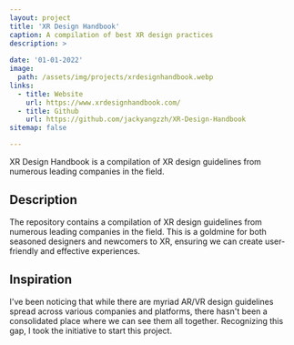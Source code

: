 ```yaml
---
layout: project
title: 'XR Design Handbook'
caption: A compilation of best XR design practices
description: >
  
date: '01-01-2022'
image: 
  path: /assets/img/projects/xrdesignhandbook.webp
links:
  - title: Website
    url: https://www.xrdesignhandbook.com/
  - title: Github
    url: https://github.com/jackyangzzh/XR-Design-Handbook
sitemap: false

---
```

XR Design Handbook is a compilation of XR design guidelines from numerous leading companies in the field.

## Description
The repository contains a compilation of XR design guidelines from numerous leading companies in the field. This is a goldmine for both seasoned designers and newcomers to XR, ensuring we can create user-friendly and effective experiences.

## Inspiration
I've been noticing that while there are myriad AR/VR design guidelines spread across various companies and platforms, there hasn't been a consolidated place where we can see them all together. Recognizing this gap, I took the initiative to start this project.